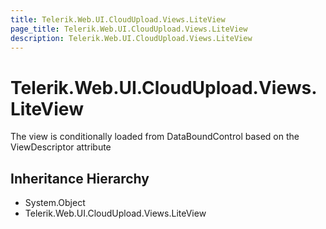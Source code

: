 ```yaml
---
title: Telerik.Web.UI.CloudUpload.Views.LiteView
page_title: Telerik.Web.UI.CloudUpload.Views.LiteView
description: Telerik.Web.UI.CloudUpload.Views.LiteView
---
```


# Telerik.Web.UI.CloudUpload.Views.LiteView

The view is conditionally loaded from DataBoundControl based on the ViewDescriptor attribute

## Inheritance Hierarchy

* System.Object
* Telerik.Web.UI.CloudUpload.Views.LiteView

